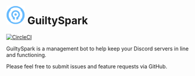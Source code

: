 

# <img src="guiltyspark.png" width=50/> GuiltySpark
[![CircleCI](https://circleci.com/gh/ShaneMalachow/GuiltySpark/tree/master.svg?style=svg)](https://circleci.com/gh/ShaneMalachow/GuiltySpark/tree/master)

GuiltySpark is a management bot to help keep your Discord servers in line and functioning.

Please feel free to submit issues and feature requests via GitHub.